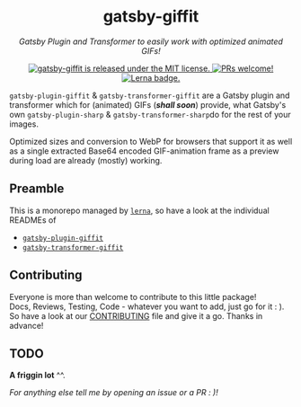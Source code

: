 <h1 align="center">
  gatsby-giffit
</h1>
<p align="center">
  <i>Gatsby Plugin and Transformer to easily work with optimized animated GIFs!</i>
</p>
<p align="center">
  <a href="https://github.com/timhagn/gatsby-giffit/blob/master/LICENSE">
    <img src="https://img.shields.io/badge/license-MIT-blue.svg" alt="gatsby-giffit is released under the MIT license." />
  </a>
  <a href="https://github.com/timhagn/gatsby-giffit/blob/master/CONTRIBUTING.md">
    <img src="https://img.shields.io/badge/PRs-welcome-brightgreen.svg" alt="PRs welcome!" />
  </a>
  <a href="https://lerna.js.org/">
    <img src="https://img.shields.io/badge/maintained%20with-lerna-0a7bbb.svg" alt="Lerna badge." />
  </a>  
</p>

`gatsby-plugin-giffit` & `gatsby-transformer-giffit` are a Gatsby plugin and 
transformer which for (animated) GIFs (**_shall soon_**) provide, what Gatsby's 
own `gatsby-plugin-sharp` & `gatsby-transformer-sharp`do for the rest of 
your images.  

Optimized sizes and conversion to WebP for browsers that support it as well as
a single extracted Base64 encoded GIF-animation frame as a preview during load
are already (mostly) working.     

## Preamble

This is a monorepo managed by [`lerna`](https://lerna.js.org/), so have a look 
at the individual READMEs of
- [`gatsby-plugin-giffit`](https://github.com/timhagn/gatsby-giffit/tree/master/packages/gatsby-plugin-giffit#readme)
- [`gatsby-transformer-giffit`](https://github.com/timhagn/gatsby-giffit/tree/master/packages/gatsby-transformer-giffit#readme)

## Contributing

Everyone is more than welcome to contribute to this little package!   
Docs, Reviews, Testing, Code - whatever you want to add, just go for it : ).
So have a look at our [CONTRIBUTING](CONTRIBUTING.md) file and give it a go.
Thanks in advance!

## TODO

**A friggin lot** ^^.

*For anything else tell me by opening an issue or a PR : )!*